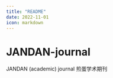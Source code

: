 ```yaml
---
title: "README"
date: 2022-11-01
icon: markdown
---
```


# JANDAN-journal

JANDAN (academic) journal 煎蛋学术期刊